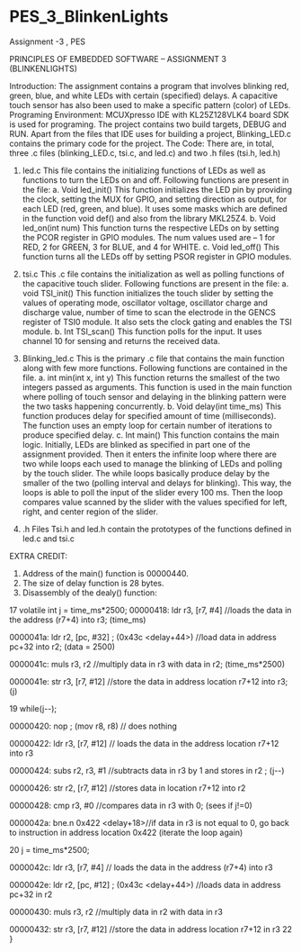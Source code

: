 # PES_3_BlinkenLights
Assignment -3 , PES

PRINCIPLES OF EMBEDDED SOFTWARE – ASSIGNMENT 3 (BLINKENLIGHTS)

Introduction:
The assignment contains a program that involves blinking red, green, blue, and white LEDs with certain (specified) delays. A capacitive touch sensor has also been used to make a specific pattern (color) of LEDs. 
Programing Environment:
MCUXpresso IDE with KL25Z128VLK4 board SDK is used for programing. The project contains two build targets, DEBUG and RUN. Apart from the files that IDE uses for building a project, Blinking_LED.c contains the primary code for the project.
The Code:
There are, in total, three .c files (blinking_LED.c, tsi.c, and led.c) and two .h files (tsi.h, led.h)

1.	led.c
This file contains the initializing functions of LEDs as well as functions to turn the LEDs on and off. Following functions are present in the file:
a.	Void led_init()
This function initializes the LED pin by providing the clock, setting the MUX for GPIO, and setting direction as output, for each LED (red, green, and blue). It uses some masks which are defined in the function void def() and also from the library MKL25Z4.
b.	Void led_on(int num)
This function turns the respective LEDs on by setting the PCOR register in GPIO modules. The num values used are – 1 for RED, 2 for GREEN, 3 for BLUE, and 4 for WHITE.
c.	Void led_off()
This function turns all the LEDs off by setting PSOR register in GPIO modules.

2.	tsi.c
This .c file contains the initialization as well as polling functions of the capacitive touch slider. Following functions are present in the file:
a.	void TSI_init()
This function initializes the touch slider by setting the values of operating mode, oscillator voltage, oscillator charge and discharge value, number of time to scan the electrode in the GENCS register of TSI0 module. It also sets the clock gating and enables the TSI module. 
b.	Int TSI_scan()
This function polls for the input. It uses channel 10 for sensing and returns the received data. 

3.	Blinking_led.c
This is the primary  .c file that contains the main function along with few more functions. Following functions are contained in the file.
a.	int min(int x, int y)
This function returns the smallest of the two integers passed as arguments. This function is used in the main function where polling of touch sensor and delaying in the blinking pattern were the two tasks happening concurrently.
b.	Void delay(int time_ms)
This function produces delay for specified amount of time (milliseconds). The function uses an empty loop for certain number of iterations to produce specified delay.
c.	Int main()
This function contains the main logic. Initially, LEDs are blinked as specified in part one of the assignment provided. Then it enters the infinite loop where there are two while loops each used to manage the blinking of LEDs and polling by the touch slider. The while loops basically produce delay by the smaller of the two (polling interval and delays for blinking). This way, the loops is able to poll the input of the slider every 100 ms. Then the loop compares value scanned by the slider with the values specified for left, right, and center region of the slider.

4.	.h Files
Tsi.h and led.h contain the prototypes of the functions defined in led.c and tsi.c


EXTRA CREDIT:
1.	Address of the main() function is  00000440.
2.	The size of delay function is 28 bytes.
3.	Disassembly of the dealy() function:

17       	volatile int j = time_ms*2500;
00000418:   ldr     r3, [r7, #4]    //loads the data in the address (r7+4) into r3; (time_ms)

0000041a:   ldr     r2, [pc, #32]   ; (0x43c <delay+44>) //load data in address pc+32 into r2; (data = 2500)

0000041c:   muls    r3, r2	//multiply data in r3 with data in r2; (time_ms*2500)

0000041e:   str     r3, [r7, #12]	//store the data in address location r7+12 into r3; (j)

19       	while(j--);

00000420:   nop     ; (mov r8, r8) // does nothing

00000422:   ldr     r3, [r7, #12]	// loads the data in the address location r7+12 into r3

00000424:   subs    r2, r3, #1	//subtracts data in r3 by 1 and stores in r2 ; (j--)

00000426:   str     r2, [r7, #12]	//stores data in location r7+12 into r2

00000428:   cmp     r3, #0	//compares data in r3 with 0; (sees if j!=0)

0000042a:   bne.n   0x422 <delay+18>//if data in r3 is not equal to 0, go back to instruction in address location 0x422 (iterate the loop again)

20       	j = time_ms*2500;

0000042c:   ldr     r3, [r7, #4]  // loads the data in the address (r7+4) into r3

0000042e:   ldr     r2, [pc, #12]   ; (0x43c <delay+44>) //loads data in address pc+32 in r2

00000430:   muls    r3, r2	//multiply data in r2 with data in r3

00000432:   str     r3, [r7, #12]	//store the data in address location r7+12 in r3
22       }

